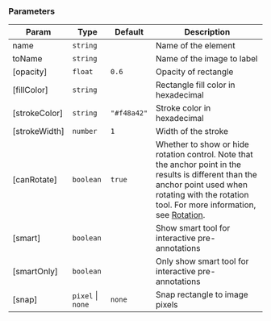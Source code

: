 ### Parameters

| Param | Type | Default | Description |
| --- | --- | --- | --- |
| name | <code>string</code> |  | Name of the element |
| toName | <code>string</code> |  | Name of the image to label |
| [opacity] | <code>float</code> | <code>0.6</code> | Opacity of rectangle |
| [fillColor] | <code>string</code> |  | Rectangle fill color in hexadecimal |
| [strokeColor] | <code>string</code> | <code>&quot;#f48a42&quot;</code> | Stroke color in hexadecimal |
| [strokeWidth] | <code>number</code> | <code>1</code> | Width of the stroke |
| [canRotate] | <code>boolean</code> | <code>true</code> | Whether to show or hide rotation control. Note that the anchor point in the results is different than the anchor point used when rotating with the rotation tool. For more information, see [Rotation](/templates/image_bbox#Rotation). |
| [smart] | <code>boolean</code> |  | Show smart tool for interactive pre-annotations |
| [smartOnly] | <code>boolean</code> |  | Only show smart tool for interactive pre-annotations |
| [snap] | <code>pixel</code> \| <code>none</code> | <code>none</code> | Snap rectangle to image pixels |

